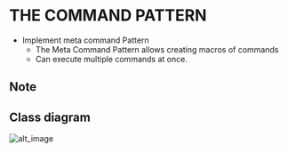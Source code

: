 # THE COMMAND PATTERN
* Implement meta command Pattern
  * The Meta Command Pattern allows creating macros of commands
  * Can execute multiple commands at once. 
## Note

## Class diagram

![alt_image]()
